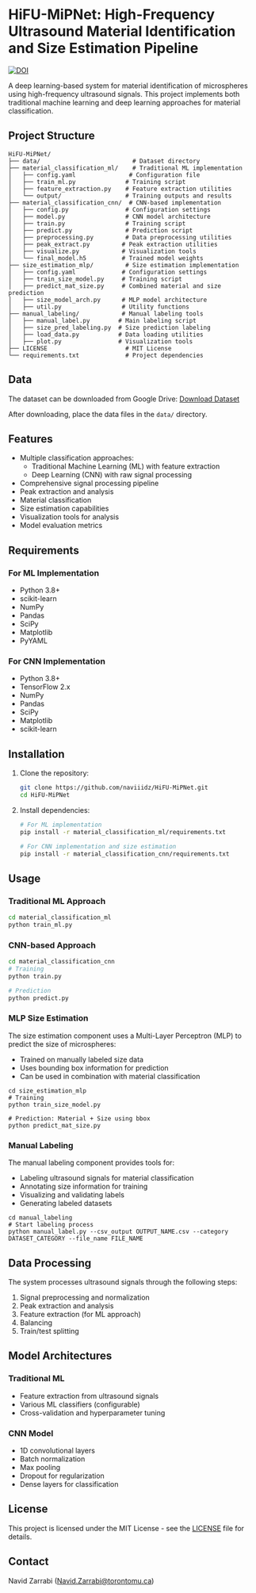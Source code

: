 # HiFU-MiPNet: High-Frequency Ultrasound Material Identification and Size Estimation Pipeline
[![DOI](https://zenodo.org/badge/DOI/10.5281/zenodo.16042276.svg)](https://doi.org/10.5281/zenodo.16042276)

A deep learning-based system for material identification of microspheres using high-frequency ultrasound signals. This project implements both traditional machine learning and deep learning approaches for material classification.

## Project Structure

```
HiFU-MiPNet/
├── data/                          # Dataset directory
├── material_classification_ml/    # Traditional ML implementation
│   ├── config.yaml               # Configuration file
│   ├── train_ml.py              # Training script
│   ├── feature_extraction.py    # Feature extraction utilities
│   └── output/                  # Training outputs and results
├── material_classification_cnn/  # CNN-based implementation
│   ├── config.py                # Configuration settings
│   ├── model.py                 # CNN model architecture
│   ├── train.py                 # Training script
│   ├── predict.py               # Prediction script
│   ├── preprocessing.py         # Data preprocessing utilities
│   ├── peak_extract.py         # Peak extraction utilities
│   ├── visualize.py            # Visualization tools
│   └── final_model.h5          # Trained model weights
├── size_estimation_mlp/         # Size estimation implementation
│   ├── config.yaml             # Configuration settings
│   ├── train_size_model.py     # Training script
│   ├── predict_mat_size.py     # Combined material and size prediction
│   ├── size_model_arch.py      # MLP model architecture
│   ├── util.py                 # Utility functions
├── manual_labeling/            # Manual labeling tools
│   ├── manual_label.py        # Main labeling script
│   ├── size_pred_labeling.py  # Size prediction labeling
│   ├── load_data.py           # Data loading utilities
│   ├── plot.py                # Visualization tools
├── LICENSE                      # MIT License
└── requirements.txt             # Project dependencies
```

## Data

The dataset can be downloaded from Google Drive:
[Download Dataset](https://drive.google.com/drive/folders/155tc1UMrrz98qi67ZMjPhE6f4ZXz_SgN?usp=sharing)

After downloading, place the data files in the `data/` directory.

## Features

- Multiple classification approaches:
  - Traditional Machine Learning (ML) with feature extraction
  - Deep Learning (CNN) with raw signal processing
- Comprehensive signal processing pipeline
- Peak extraction and analysis
- Material classification
- Size estimation capabilities
- Visualization tools for analysis
- Model evaluation metrics

## Requirements

### For ML Implementation
- Python 3.8+
- scikit-learn
- NumPy
- Pandas
- SciPy
- Matplotlib
- PyYAML

### For CNN Implementation
- Python 3.8+
- TensorFlow 2.x
- NumPy
- Pandas
- SciPy
- Matplotlib
- scikit-learn

## Installation

1. Clone the repository:
   ```bash
   git clone https://github.com/naviiidz/HiFU-MiPNet.git
   cd HiFU-MiPNet
   ```

2. Install dependencies:
   ```bash
   # For ML implementation
   pip install -r material_classification_ml/requirements.txt
   
   # For CNN implementation and size estimation
   pip install -r material_classification_cnn/requirements.txt
   ```

## Usage

### Traditional ML Approach

```bash
cd material_classification_ml
python train_ml.py
```

### CNN-based Approach

```bash
cd material_classification_cnn
# Training
python train.py

# Prediction
python predict.py
```

### MLP Size Estimation

The size estimation component uses a Multi-Layer Perceptron (MLP) to predict the size of microspheres:
- Trained on manually labeled size data
- Uses bounding box information for prediction
- Can be used in combination with material classification

```
cd size_estimation_mlp
# Training
python train_size_model.py

# Prediction: Material + Size using bbox
python predict_mat_size.py
```

### Manual Labeling

The manual labeling component provides tools for:
- Labeling ultrasound signals for material classification
- Annotating size information for training
- Visualizing and validating labels
- Generating labeled datasets

```
cd manual_labeling
# Start labeling process
python manual_label.py --csv_output OUTPUT_NAME.csv --category DATASET_CATEGORY --file_name FILE_NAME
```

## Data Processing

The system processes ultrasound signals through the following steps:
1. Signal preprocessing and normalization
2. Peak extraction and analysis
3. Feature extraction (for ML approach)
4. Balancing
5. Train/test splitting

## Model Architectures

### Traditional ML
- Feature extraction from ultrasound signals
- Various ML classifiers (configurable)
- Cross-validation and hyperparameter tuning

### CNN Model
- 1D convolutional layers
- Batch normalization
- Max pooling
- Dropout for regularization
- Dense layers for classification

## License

This project is licensed under the MIT License - see the [LICENSE](LICENSE) file for details.

## Contact

Navid Zarrabi (Navid.Zarrabi@torontomu.ca)
